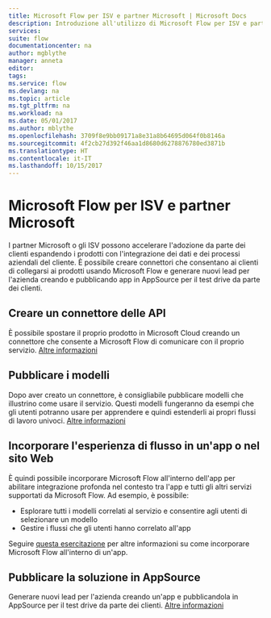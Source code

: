 ```yaml
---
title: Microsoft Flow per ISV e partner Microsoft | Microsoft Docs
description: Introduzione all'utilizzo di Microsoft Flow per ISV e partner Microsoft.
services: 
suite: flow
documentationcenter: na
author: mgblythe
manager: anneta
editor: 
tags: 
ms.service: flow
ms.devlang: na
ms.topic: article
ms.tgt_pltfrm: na
ms.workload: na
ms.date: 05/01/2017
ms.author: mblythe
ms.openlocfilehash: 3709f8e9bb09171a8e31a8b64695d064f0b8146a
ms.sourcegitcommit: 4f2cb27d392f46aa1d8680d6278876780ed3871b
ms.translationtype: HT
ms.contentlocale: it-IT
ms.lasthandoff: 10/15/2017
---
```

# <a name="microsoft-flow-for-isvs-and-microsoft-partners"></a>Microsoft Flow per ISV e partner Microsoft
I partner Microsoft o gli ISV possono accelerare l'adozione da parte dei clienti espandendo i prodotti con l'integrazione dei dati e dei processi aziendali del cliente. È possibile creare connettori che consentano ai clienti di collegarsi ai prodotti usando Microsoft Flow e generare nuovi lead per l'azienda creando e pubblicando app in AppSource per il test drive da parte dei clienti.

## <a name="build-an-api-connector"></a>Creare un connettore delle API
È possibile spostare il proprio prodotto in Microsoft Cloud creando un connettore che consente a Microsoft Flow di comunicare con il proprio servizio. [Altre informazioni](api-connector-overview.md)

## <a name="publish-templates"></a>Pubblicare i modelli
Dopo aver creato un connettore, è consigliabile pubblicare modelli che illustrino come usare il servizio. Questi modelli fungeranno da esempi che gli utenti potranno usare per apprendere e quindi estenderli ai propri flussi di lavoro univoci. [Altre informazioni](publish-a-template.md)

## <a name="embed-the-flow-experience-in-your-website-or-app"></a>Incorporare l'esperienza di flusso in un'app o nel sito Web
È quindi possibile incorporare Microsoft Flow all'interno dell'app per abilitare integrazione profonda nel contesto tra l'app e tutti gli altri servizi supportati da Microsoft Flow. Ad esempio, è possibile:

* Esplorare tutti i modelli correlati al servizio e consentire agli utenti di selezionare un modello
* Gestire i flussi che gli utenti hanno correlato all'app

Seguire [questa esercitazione](embed-flow-dev.md) per altre informazioni su come incorporare Microsoft Flow all'interno di un'app.

## <a name="list-your-solution-on-appsource"></a>Pubblicare la soluzione in AppSource
Generare nuovi lead per l'azienda creando un'app e pubblicandola in AppSource per il test drive da parte dei clienti. [Altre informazioni](dev-appsource-test-drive.md)

